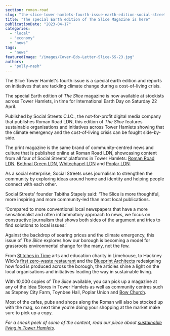 ```yaml
---
section: roman-road
slug: "the-slice-tower-hamlets-fourth-issue-earth-edition-social-streets"
title: "The special Earth edition of The Slice Magazine is here"
publicationDate: "2023-04-17"
categories: 
  - "local"
  - "economy"
  - "news"
tags: 
  - "news"
featuredImage: "/images/Cover-Eds-Letter-Slice-SS-23.jpg"
authors: 
  - "polly-nash"
---
```


The Slice Tower Hamlet's fourth issue is a special earth edition and reports on initiatives that are tackling climate change during a cost-of-living crisis. 

The special Earth edition of _The Slice_ magazine is now available at stockists across Tower Hamlets, in time for International Earth Day on Saturday 22 April. 

Published by Social Streets C.I.C., the not-for-profit digital media company that publishes Roman Road LDN, this edition of _The Slice_ features sustainable organisations and initiatives across Tower Hamlets showing that the climate emergency and the cost-of-living crisis can be fought side-by-side. 

The print magazine is the same brand of community-centred news and culture that is published online at Roman Road LDN, showcasing content from all four of Social Streets’ platforms in Tower Hamlets: [Roman Road LDN](https://romanroadlondon.com/), [Bethnal Green LDN](https://bethnalgreenlondon.co.uk/), [Whitechapel LDN](https://whitechapellondon.co.uk/) and [Poplar LDN](https://poplarlondon.co.uk/).

As a social enterprise, Social Streets uses journalism to strengthen the community by exploring ideas around home and identity and helping people connect with each other.

Social Streets’ founder Tabitha Stapely said: ‘The Slice is more thoughtful, more inspiring and more community-led than most local publications. 

‘Compared to more conventional local newspapers that have a more sensationalist and often inflammatory approach to news, we focus on constructive journalism that shows both sides of the argument and tries to find solutions to local issues.’

Against the backdrop of soaring prices and the climate emergency, this issue of _The Slice_ explores how our borough is becoming a model for grassroots environmental change for the many, not the few. 

From [Stitches in Time](https://poplarlondon.co.uk/stitches-in-time-fabricworks-limehouse-town-hall-isolation-sustainable-fashion/) arts and education charity in Limehouse, to Hackney Wick’s [first zero-waste restaurant](https://romanroadlondon.com/silo-zero-waste-hackney-wick-restaurant-review/) and the [Blueprint Architects](https://bethnalgreenlondon.co.uk/blueprint-architects-tackling-food-security-tower-hamlets/) redesigning how food is produced across the borough, the articles shine a light on the local organisations and initiatives leading the way in sustainable living. 

With 10,000 copies of _The Slice_ available, you can pick up a magazine at any of the Idea Stores in Tower Hamlets as well as community centres such as Stepney City Farm, Toynbee Hall, Poplar Union and [Bow Church](https://romanroadlondon.com/bow-church-history-blitzed-east-end-bow-road/). 

Most of the cafes, pubs and shops along the Roman will also be stocked up with the mag, so next time you’re doing your shopping at the market make sure to pick up a copy. 

  
_For a sneak peek of some of the content, read our piece about_ [_sustainable living in Tower Hamlets_](https://romanroadlondon.com/sustainable-organisations-tackling-cost-of-living-climate-crisis-tower-hamlets/)_._


